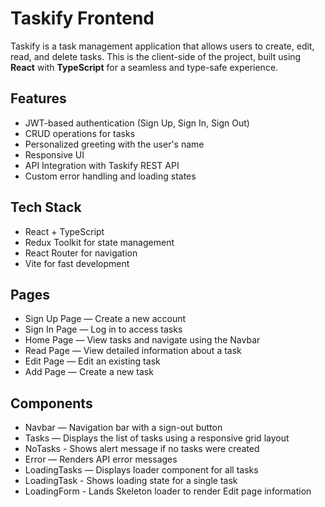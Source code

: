 # Taskify Frontend  

Taskify is a task management application that allows users to create, edit, read, and delete tasks. This is the client-side of the project, built using **React** with **TypeScript** for a seamless and type-safe experience.  

## Features  
- JWT-based authentication (Sign Up, Sign In, Sign Out)  
- CRUD operations for tasks  
- Personalized greeting with the user's name  
- Responsive UI 
- API Integration with Taskify REST API  
- Custom error handling and loading states  

## Tech Stack  
- React + TypeScript  
- Redux Toolkit for state management  
- React Router for navigation  
- Vite for fast development  

## Pages  
- Sign Up Page — Create a new account  
- Sign In Page — Log in to access tasks  
- Home Page — View tasks and navigate using the Navbar  
- Read Page — View detailed information about a task  
- Edit Page — Edit an existing task  
- Add Page — Create a new task  

## Components
- Navbar — Navigation bar with a sign-out button  
- Tasks — Displays the list of tasks using a responsive grid layout  
- NoTasks - Shows alert message if no tasks were created
- Error — Renders API error messages  
- LoadingTasks — Displays loader component for all tasks  
- LoadingTask - Shows loading state for a single task
- LoadingForm - Lands Skeleton loader to render Edit page information